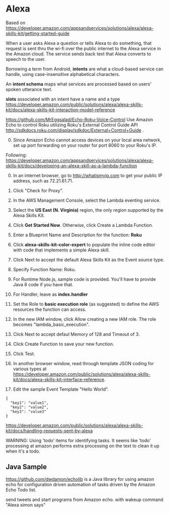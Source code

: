 # Alexa

Based on https://developer.amazon.com/appsandservices/solutions/alexa/alexa-skills-kit/getting-started-guide

When a user asks Alexa a question or tells Alexa to do something, that request is sent 
thru the wi-fi over the public internet to the Alexa service in the Amazon cloud.
The service sends back text that Alexa converts to speech to the user. 

Borrowing a term from Android, <strong>intents</strong> are what a cloud-based service can handle,
using case-insensitive alphabetical characters.

An <strong>intent schema</strong> maps what services are processed based on users' spoken utterance text.

<strong>slots</strong> associated with an intent have a name and a type
https://developer.amazon.com/public/solutions/alexa/alexa-skills-kit/docs/alexa-skills-kit-interaction-model-reference

https://github.com/MrEggsalad/Echo-Roku-Voice-Control
Use Amazon Echo to control Roku 
utilizing Roku's External Control Guide API http://sdkdocs.roku.com/display/sdkdoc/External+Control+Guide .

0. Since Amazon Echo cannot access devices on your local area network, 
    set up port forwarding on your router for port 8060 to your Roku's IP.

Following:
https://developer.amazon.com/appsandservices/solutions/alexa/alexa-skills-kit/docs/developing-an-alexa-skill-as-a-lambda-function

0. In an internet browser, go to http://whatismyip.com to get your public IP address, such as 72.21.61.71.
1. Click "Check for Proxy".

0. In the AWS Management Console, select the Lambda eventing service.
1. Select the <strong>US East (N. Virginia)</strong> region, the only region supported by the Alexa Skills Kit.
1. Click <strong>Get Started Now</strong>. Otherwise, click Create a Lambda Function.
0. Enter a Blueprint Name and Description for the function: <strong>Roku</strong>
0. Click <strong>alexa-skills-kit-color-expert</strong>
    to populate the inline code editor with code that implements a simple Alexa skill.
0. Click Next to accept the default Alexa Skills Kit as the Event source type.
0. Specify Function Name: Roku.
0. For Runtime Node.js, sample code is provided. You'll have to provide Java 8 code if you have that.
1. For Handler, leave as <strong>index.handler</strong>
0. Set the Role to <strong>basic execution role</strong> (as suggested) to define the AWS resources the function can access.
1. In the new IAM window, click Allow creating a new IAM role. The role becomes "lambda_basic_execution".
2. Click Next to accept defaul Memory of 128 and Timeout of 3.
2. Click Create Function to save your new function.
0. Click Test.
1. In another browser window, read through template JSON coding for various types at  https://developer.amazon.com/public/solutions/alexa/alexa-skills-kit/docs/alexa-skills-kit-interface-reference.
1. Edit the sample Event Template "Hello World".

```
{
  "key1": "value1",
  "key2": "value2",
  "key3": "value3"
}
```


https://developer.amazon.com/public/solutions/alexa/alexa-skills-kit/docs/handling-requests-sent-by-alexa

WARNING: Using 'todo' items for identifying tasks. It seems like 'todo' processing at amazon performs extra processing on the text to clean it up when it's a todo.


## <a name="JavaSample"> Java Sample</a>
https://github.com/dwdamon/echolib
is a Java library for using amazon echo
for configuration driven automation of tasks driven by the Amazon Echo Todo list. 

send tweets and start programs from Amazon echo.
with wakeup command "Alexa simon says"
